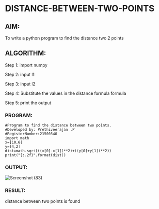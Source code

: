# DISTANCE-BETWEEN-TWO-POINTS

## AIM:
To write a python program to find the distance two 2 points
## ALGORITHM:
Step 1:
import numpy

Step 2:
input l1

Step 3:
input l2

Step 4:
Substitute the values in the distance formula formula

Step 5:
print the output
### PROGRAM:
`````
#Program to find the distance between two points.
#Developed by: Prethiveerajan .P
#RegisterNumber:21500340
import math
x=[10,6]
y=[4,2]
dist=math.sqrt(((x[0]-x[1])**2)+((y[0]+y[1])**2))
print("{:.2f}".format(dist))
`````
  


### OUTPUT:
![Screenshot (83)](https://user-images.githubusercontent.com/94233064/143886385-1758264b-1d1d-4597-98db-f91950d2144c.png)




### RESULT:
distance between two points is found
